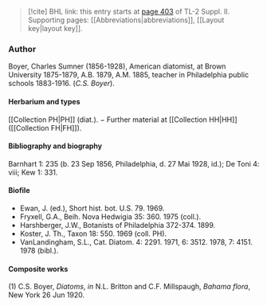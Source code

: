 > [!cite] BHL link: this entry starts at [page 403](https://www.biodiversitylibrary.org/item/103859#page/413/mode/1up) of TL-2 Suppl. II.
> Supporting pages: [[Abbreviations|abbreviations]], [[Layout key|layout key]].

### Author

Boyer, Charles Sumner (1856-1928), American diatomist, at Brown University 1875-1879, A.B. 1879, A.M. 1885, teacher in Philadelphia public schools 1883-1916. (*C.S. Boyer*).

#### Herbarium and types

[[Collection PH|PH]] (diat.). − Further material at [[Collection HH|HH]]([[Collection FH|FH]]).

#### Bibliography and biography

Barnhart 1: 235 (b. 23 Sep 1856, Philadelphia, d. 27 Mai 1928, id.); De Toni 4: viii; Kew 1: 331.

#### Biofile

- Ewan, J. (ed.), Short hist. bot. U.S. 79. 1969.
- Fryxell, G.A., Beih. Nova Hedwigia 35: 360. 1975 (coll.).
- Harshberger, J.W., Botanists of Philadelphia 372-374. 1899.
- Koster, J. Th., Taxon 18: 550. 1969 (coll. PH).
- VanLandingham, S.L., Cat. Diatom. 4: 2291. 1971, 6: 3512. 1978, 7: 4151. 1978 (bibl.).

#### Composite works

(1) C.S. Boyer, *Diatoms*, *in* N.L. Britton and C.F. Millspaugh, *Bahama flora*, New York 26 Jun 1920.

